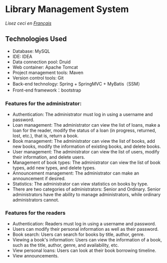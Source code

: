 # Library Management System
*Lisez ceci en [Français](README.md)*
## Technologies Used
- Database: MySQL
- IDE: IDEA
- Data connection pool: Druid
- Web container: Apache Tomcat
- Project management tools: Maven
- Version control tools: Git
- Back-end technology: Spring + SpringMVC + MyBatis（SSM）
- Front-end framework：bootstrap

### Features for the administrator:
- Authentication: The administrator must log in using a username and password.
- Loan management: The administrator can view the list of loans, make a loan for the reader, modify the status of a loan (in progress, returned, lost, etc.), that is, return a book.
- Book management: The administrator can view the list of books, add new books, modify the information of existing books, and delete books.
- User management: The administrator can view the list of users, modify their information, and delete users.
- Management of book types: The administrator can view the list of book types, add new types, and delete types.
- Announcement management: The administrator can make an announcement if desired.
- Statistics: The administrator can view statistics on books by type.
- There are two categories of administrators: Senior and Ordinary. Senior administrators have the ability to manage administrators, while ordinary administrators cannot.

### Features for the readers
- Authentication: Readers must log in using a username and password.
- Users can modify their personal information as well as their password.
- Book search: Users can search for books by title, author, genre.
- Viewing a book's information: Users can view the information of a book, such as the title, author, genre, and availability, etc.
- View personal loans: Users can look at their book borrowing timeline.
- View announcements.
